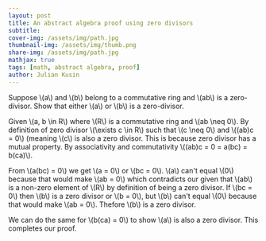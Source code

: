 ```yaml
---
layout: post
title: An abstract algebra proof using zero divisors
subtitle: 
cover-img: /assets/img/path.jpg
thumbnail-img: /assets/img/thumb.png
share-img: /assets/img/path.jpg
mathjax: true
tags: [math, abstract algebra, proof]
author: Julian Kusin
---
```


Suppose \\(a\\) and \\(b\\) belong to a commutative ring and \\(ab\\) is a zero-divisor. Show that either \\(a\\) or \\(b\\) is a zero-divisor.

Given \\(a, b \in R\\) where \\(R\\) is a commutative ring and \\(ab \neq 0\\). By definition of zero divisor \\(\exists c \in R\\) such that \\(c \neq 0\\)
and \\((ab)c = 0\\) (meaning \\(c\\) is also a zero divisor. This is because zero divisor has a mutual property. By associativity and commutativity \\((ab)c = 0 = a(bc) = b(ca)\\). 

From \\(a(bc) = 0\\) we get \\(a = 0\\) or \\(bc = 0\\). \\(a\\) can't equal \\(0\\) because that would make \\(ab = 0\\) which contradicts our given that \\(ab\\) 
is a  non-zero element of \\(R\\) by definition of being a zero divisor. If \\(bc = 0\\) then \\(b\\) is a zero divisor or \\(b = 0\\), but \\(b\\) can't equal \\(0\\) 
because that would make \\(ab = 0\\). Thefore \\(b\\) is a zero divisor. 

We can do the same for \\(b(ca) = 0\\) to show \\(a\\) is also a zero divisor. This completes our proof.

